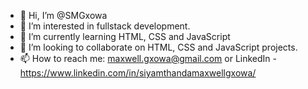 - 👋 Hi, I’m @SMGxowa
- 👀 I’m interested in fullstack development.
- 🌱 I’m currently learning HTML, CSS and JavaScript
- 💞️ I’m looking to collaborate on HTML, CSS and JavaScript projects.
- 📫 How to reach me: maxwell.gxowa@gmail.com or LinkedIn - https://www.linkedin.com/in/siyamthandamaxwellgxowa/

<!---
SMGxowa/SMGxowa is a ✨ special ✨ repository because its `README.md` (this file) appears on your GitHub profile.
You can click the Preview link to take a look at your changes.
--->
